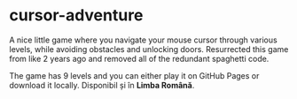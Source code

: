# cursor-adventure
A nice little game where you navigate your mouse cursor through various levels, while avoiding obstacles and unlocking doors. Resurrected this game from like 2 years ago and removed all of the redundant spaghetti code.

The game has 9 levels and you can either play it on GitHub Pages or download it locally. Disponibil și în **Limba Română**.
